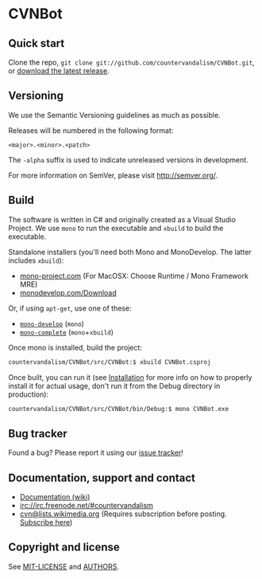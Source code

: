 CVNBot
==================================================


Quick start
----------

Clone the repo, `git clone git://github.com/countervandalism/CVNBot.git`, or
[download the latest
release](https://github.com/countervandalism/CVNBot/zipball/master).


Versioning
----------

We use the Semantic Versioning guidelines as much as possible.

Releases will be numbered in the following format:

`<major>.<minor>.<patch>`

The `-alpha` suffix is used to indicate unreleased versions in development.

For more information on SemVer, please visit http://semver.org/.


Build
----------
The software is written in C# and originally created as a Visual Studio Project.
We use `mono` to run the executable and `xbuild` to build the executable.

Standalone installers (you'll need both Mono and MonoDevelop. The latter includes `xbuild`):
* [mono-project.com](http://www.go-mono.com/mono-downloads/download.html) (For
  MacOSX: Choose Runtime / Mono Framework MRE)
* [monodevelop.com/Download](http://monodevelop.com/Download)

Or, if using `apt-get`, use one of these:
* [`mono-develop`](http://packages.debian.org/search?keywords=mono-devel) (`mono`)
* [`mono-complete`](http://packages.debian.org/search?keywords=mono-complete) (`mono`+`xbuild`)

Once mono is installed, build the project:

```bash
countervandalism/CVNBot/src/CVNBot:$ xbuild CVNBot.csproj
```

Once built, you can run it (see [Installation](https://github.com/countervandalism/CVNBot/wiki/Documentation#wiki-install) for more info on how to properly install it for actual usage, don't run it from the Debug directory in production):
```bash
countervandalism/CVNBot/src/CVNBot/bin/Debug:$ mono CVNBot.exe
```


Bug tracker
-----------

Found a bug? Please report it using our [issue
tracker](https://github.com/countervandalism/CVNBot/issues)!


Documentation, support and contact
-----------
* [Documentation (wiki)](https://github.com/countervandalism/CVNBot/wiki/Documentation)
* <irc://irc.freenode.net/#countervandalism>
* [cvn@lists.wikimedia.org](https://lists.wikimedia.org/mailman/listinfo/cvn) (Requires subscription before posting. [Subscribe here](https://lists.wikimedia.org/mailman/listinfo/cvn))


Copyright and license
---------------------

See [MIT-LICENSE](https://raw.github.com/countervandalism/CVNBot/master/MIT-LICENSE.txt) and [AUTHORS](https://github.com/countervandalism/CVNBot/blob/master/AUTHORS.txt).
